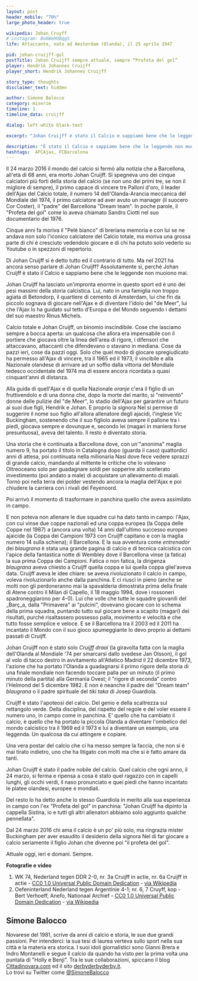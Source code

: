 ```yaml
---
layout: post
header_mobile: "70%"
large_photo_header: true

wikipedia: Johan_Cruyff
# instagram: Bo6WeHOBqg5
life: Attaccante, nato ad Amsterdam (Olanda), il 25 aprile 1947

pid: johan-cruijff-gol
postTitle: Johan Cruijff sempre attuale, sempre “Profeta del gol”
player: Hendrik Johannes Cruijff
player_short: Hendrik Johannes Cruijff

story_type: thoughts
disclaimer_text: hidden

author: Simone Balocco
category: miserie
timeline: 1
timeline_data: cruijff

dialog: left white black-text

excerpt: "Johan Cruijff è stato il Calcio e sappiamo bene che le leggende non muoiono mai..."

description: "È stato il Calcio e sappiamo bene che le leggende non muoiono mai."
hashtags:  AFCAjax, FCBarcelona
---
```

Il 24 marzo 2016 il mondo del calcio si fermò alla notizia che a Barcellona, all&#39;età di 68 anni, era morto Johan Cruijff. Si spegneva uno dei cinque calciatori più forti della storia del calcio (se non uno dei primi tre, se non il migliore di sempre), il primo capace di vincere tre Palloni d&#39;oro, il leader dell&#39;Ajax del Calcio totale, il numero 14 dell&#39;Olanda-Arancia meccanica del Mondiale del 1974, il primo calciatore ad aver avuto un manager (il suocero Cor Coster), il &quot;padre&quot; del Barcellona &quot;Dream team&quot;. In poche parole, il &quot;Profeta del gol&quot; come lo aveva chiamato Sandro Ciotti nel suo documentario del 1976.

Cinque anni fa moriva il &quot;Pelé bianco&quot; di breriana memoria e con lui se ne andava non solo l&#39;iconico calciatore del Calcio totale, ma moriva una grossa parte di chi è cresciuto vedendolo giocare e di chi ha potuto solo vederlo su Youtube o in spezzoni di repertorio.

Di Johan Cruijff si è detto tutto ed il contrario di tutto. Ma nel 2021 ha ancora senso parlare di Johan Cruijff? Assolutamente sì, perché Johan Cruijff è stato il Calcio e sappiamo bene che le leggende non muoiono mai.

Johan Cruijff ha lasciato un&#39;impronta enorme in questo sport ed è uno dei pesi massimi della storia calcistica. Lui, nato in una famiglia non troppo agiata di Betondorp, il quartiere di cemento di Amsterdam, lui che fin da piccolo sognava di giocare nell&#39;Ajax e di diventare l&#39;idolo del &quot;de Meer&quot;, lui che l&#39;Ajax lo ha guidato sul tetto d&#39;Europa e del Mondo seguendo i dettami del suo maestro Rinus Michels.

Calcio totale e Johan Cruijff, un binomio inscindibile. Cose che lasciamo sempre a bocca aperta: un qualcosa che allora era impensabile con il portiere che giocava oltre la linea dell&#39;area di rigore, i difensori che attaccavano, attaccanti che difendevano o stavano in mediana. Cose da pazzi ieri, cose da pazzi oggi. Solo che quel modo di giocare spregiudicato ha permesso all&#39;Ajax di vincere, tra il 1965 ed il 1973, il vincibile e alla Nazionale olandese di arrivare ad un soffio dalla vittoria del Mondiale tedesco occidentale del 1974 ma di essere ancora ricordata a quasi cinquant&#39;anni di distanza.

Alla guida di quell&#39;Ajax e di quella Nazionale _oranje_ c&#39;era il figlio di un fruttivendolo e di una donna che, dopo la morte del marito, si &quot;reinventò&quot; donne delle pulizie del &quot;de Meer&quot;, lo stadio dell&#39;Ajax per garantire un futuro ai suoi due figli, Hendrik e Johan. E proprio la signora Nel si permise di suggerire il nome suo figlio all&#39;allora allenatore degli ajacidi, l&#39;inglese Vic Buckingham, sostenendo che il suo figliolo aveva sempre il pallone tra i piedi, giocava sempre e dovunque e, secondo lei (magari in maniera forse presuntuosa), aveva del talento. Il resto è diventato storia.

Una storia che è continuata a Barcellona dove, con un&#39;&quot;anonima&quot; maglia numero 9, ha portato il titolo in Catalogna dopo (guarda il caso) quattordici anni di attesa, poi continuata nella milionaria Nasl dove fece vedere sprazzi di grande calcio, mandando al mittente le critiche che lo volevano Oltreoceano solo per guadagnare soldi per sopperire allo scellerato investimento (poi andato a male) di acquistare un allevamento di maiali. Tornò poi nella terra dei polder vestendo ancora la maglia dell&#39;Ajax e poi chiudere la carriera con i rivali del Feyenoord.

Poi arrivò il momento di trasformare in panchina quello che aveva assimilato in campo.

E non poteva non allenare le due squadre cui ha dato tanto in campo: l&#39;Ajax, con cui vinse due coppe nazionali ed una coppa europea (la Coppa delle Coppe nel 1987) a (ancora una volta) 14 anni dall&#39;ultimo successo europeo ajaicide (la Coppa dei Campioni 1973 con Cruijff capitano e con la maglia numero 14 sulla schiena); il Barcellona. E la sua avventura come _entrenador_ dei _blaugrana_ è stata una grande pagina di calcio e di tecnica calcistica con l&#39;apice della fantastica notte di Wembley dove il Barcellona vinse (a fatica) la sua prima Coppa dei Campioni. Fatica o non fatica, la dirigenza _blaugrana_ aveva chiesto a Cruijff quella coppa e lui quella coppa gliel&#39;aveva data. Cruijff aveva le idee chiare: se aveva rivoluzionato il calcio in campo, voleva rivoluzionarlo anche dalla panchina. E ci riuscì in pieno (anche se molti non gli perdoneranno mai la spavalderia dimostrata prima della finale di Atene contro il Milan di Capello, il 18 maggio 1994, dove i rossoneri spadroneggiarono per 4-0). Lui che volle che tutte le squadre giovanili del _Barç_a, dalla &quot;Primavera&quot; ai &quot;pulcini&quot;, dovevano giocare con lo schema della prima squadra, puntando tutto sul giocare bene a scapito (magari) dei risultati, purché risaltassero possesso palla, movimento e velocità e che tutto fosse semplice e veloce. E se il Barcellona tra il 2003 ed il 2011 ha incantato il Mondo con il suo gioco spumeggiante lo devo proprio ai dettami passati di Cruijff.

Johan Cruijff non è stato solo _Cruijff draai_ (la giravolta fatta con la maglia dell&#39;Olanda al Mondiale &#39;74 per smarcarsi dallo svedese Jan Olsson), il gol al volo di tacco destro in avvitamento all&#39;Atletico Madrid il 22 dicembre 1973, l&#39;azione che ha portato l&#39;Olanda a guadagnarsi il primo rigore della storia di una finale mondiale non facendo toccare palla per un minuto (il primo minuto della partita) alla Germania Ovest; il &quot;rigore di seconda&quot; contro l&#39;Helmond del 5 dicembre 1982. E non è neanche il padre del &quot;Dream team&quot; _blaugrana_ o il padre spirituale del _tiki taka_ di Josep Guardiola.

Cruijff è stato l&#39;apoteosi del calcio. Del genio e della scaltrezza sul rettangolo verde. Della disciplina, del rispetto del regole e del voler essere il numero uno, in campo come in panchina. E&#39; quello che ha cambiato il calcio, è quello che ha portato la piccola Olanda a diventare l&#39;ombelico del mondo calcistico tra il 1969 ed il 1973 e lui a diventare un esempio, una leggenda. Un qualcosa da cui attingere e copiare.

Una vera postar del calcio che ci ha messo sempre la faccia, che non si è mai tirato indietro, uno che ha litigato con molti ma che si è fatto amare da tanti.

Johan Cruijff è stato il padre nobile del calcio. Quel calcio che ogni anno, il 24 marzo, si ferma e ripensa a cosa è stato quel ragazzo con in capelli lunghi, gli occhi verdi, il naso pronunciato e quei piedi che hanno incantato le platee olandesi, europee e mondiali.

Del resto lo ha detto anche lo stesso Guardiola in merito alla sua esperienza in campo con l&#39;ex &quot;Profeta del gol&quot; in panchina: &quot;Johan Cruijff ha dipinto la cappella Sistina, io e tutti gli altri allenatori abbiamo solo aggiunto qualche pennellata&quot;.

Dal 24 marzo 2016 chi ama il calcio è un po&#39; più solo, ma ringrazia mister Buckingham per aver esaudito il desiderio della signora Nel di far giocare a calcio seriamente il figlio Johan che divenne poi &quot;il profeta del gol&quot;.

Attuale oggi, ieri e domani. Sempre.

<div class="post-disclaimer">
  <b>Fotografie e video</b>
  <ol>
    <li>WK 74, Nederland tegen DDR 2-0, nr. 3a Cruijff in actie, nr. 6a Cruijff in actie - <a href="https://creativecommons.org/publicdomain/zero/1.0/deed.en" target="_blank">CC0 1.0 Universal Public Domain Dedication</a> - <a href="https://commons.wikimedia.org/wiki/File:WK_74,_Nederland_tegen_DDR_2-0,_nr_3a_Cruijff_in_actie,_nr_6a_Cruijff_in_actie,_Bestanddeelnr_927-2933.jpg" target="_blank">via Wikipedia</a></li>
    <li>Oefeninterland Nederland tegen Argentinie 4-1; nr. 6, 7 Cruyff, kop - Bert Verhoeff, Anefo, Nationaal Archief - <a href="https://creativecommons.org/publicdomain/zero/1.0/deed.en" target="_blank">CC0 1.0 Universal Public Domain Dedication</a> - <a href="https://commons.wikimedia.org/wiki/File:Oefeninterland_Nederland_tegen_Argentini%C3%AB_4-1;_nr._6,_7_Cruyff,_kop.jpg" target="_blank">via Wikipedia</a></li>
  </ol>
</div>

<div class="author-bio">
<h2>Simone Balocco</h2>
<p>Novarese del 1981, scrive da anni di calcio e storia, le sue due grandi passioni. Per intenderci: la sua tesi di laurea verteva sullo sport nella sua città e la materia era storica. I suoi idoli giornalistici sono Gianni Brera e Indro Montanelli e segue il calcio da quando ha visto per la prima volta una puntata di "Holly e Benji". Tra le sue collaborazioni, spiccano il blog <a href="http://www.cittadinovara.com" target="http://www.cittadinovara.com" target="_blank">Cittadinovara.com</a> ed il sito <a href="https://www.derbyderbyderby.it" target="_blank">derbyderbyderby.it</a>.<br/>Lo trovi su Twitter come <a href="http://twitter.com/simonebalocco" class="text-danger" title="Simone Balocco su Twitter" target="_blank">@SimoneBalocco</a></p>
</div>

<script>
var cruijff=[
                {
                    type:"birth",
                    category:"event",
                    timestamps:[new Date(1947,4-1,25)],
                    text:{
                        body:"Hendrik Johannes Cruijff nasce ad Amsterdam (Paesi Bassi) il 25 aprile 1947",
                        link:null
                    }
                },
                {
                    type:"birth",
                    category:"event",
                    timestamps:[new Date(2016,3-1,24)],
                    text:{
                        body:"Ci lascia a 68 anni a Barcellona (Spagna), il 24 marzo 2016",
                        link:null
                    }
                },
                {
                    type:"club",
                    category:"range",
                    timestamps:[1959,1964],
                    team:"Ajax",
                    text:{
                        body:"Entrò a far parte del settore giovanile dell'Ajax nel giorno del suo decimo compleanno. Il giovane Cruijff segnò 74 reti nel suo primo campionato ufficiale a livello giovanile.",
                        link:null
                    }
                },
                {
                    type:"club",
                    category:"range",
                    timestamps:[1964,1973],
                    team:"Ajax",
                    text:{
                        body:" Vic Buckingham lo fa esordire a 17 anni: debutta in prima squadra il 15 novembre 1964 in Groningen-Ajax (1-3); la settimana successiva realizza poi il suo primo gol, nel 5-0 interno contro il PSV. Diviene uno dei titolari inamovibili dei Lancieri. Tra il 1965 e il 1973 la squadra olandese fa suoi complessivamente sei campionati, tre Coppe dei Campioni, una Coppa Intercontinentale e la neonata Supercoppa UEFA. Gioca 239 partite e segna 190 reti.",
                        link:null
                    }
                },
                {
                    type:"club",
                    category:"range",
                    timestamps:[1973,1978],
                    team:"Barcelona",
                    text:{
                        body:"Il Barcellona non vinceva la Liga da quattordici anni. Il 22 dicembre 1973 segnò una rete memorabile – una rovesciata di tacco – nella vittoria per 2–1 contro l'Atlético Madrid, gol che gli fruttò il soprannome di "Olandese volante". Il 16 febbraio 1974 gli azulgrana batterono nel clásico il Real Madrid al Bernabéu con un netto 5-0: la stagione 1973-1974 si chiuse per i catalani con la vittoria della Liga e con 16 reti per l'olandese. Con i blaugrana gioca 143 partite condite da 48 gol.",
                        link:null
                    }
                },
                {
                    type:"club",
                    category:"range",
                    timestamps:[1979,1980],
                    team:"L.A. Aztecs",
                    text:{
                        body:"Come altri grandi campioni della sua generazione, alla fine degli anni Settanta Cruijff si trasferisce nella lega nordamericana, con la maglia dei L.A. Aztecs, scende in campo 27 volte segnando 14 gol.",
                        link:null
                    }
                },
                A sollecitarlo al ritorno all'attività fu il suo manager nonché suocero Cor Coster. Cruijff decise così di andare a giocare nella NASL, dapprima con i N.Y. Cosmos, esperienza che terminò dopo due sole amichevoli disputate, e in seguito con i L.A. Aztecs; l'anno successivo difese invece i colori dei Washington Diplomats. Dopo due stagioni tornò quindi in Europa per vestire la maglia del Levante, società della seconda divisione spagnola, con cui disputò in tutto dieci partite.
                {
                    type:"club",
                    category:"range",
                    timestamps:[1980,1981],
                    team:"Washington Diplomats",
                    text:{
                        body:"Nel 1980 si trasferisce ai Washington Diplomats. Gioca 27 partite condite da 10 gol. Dopo due stagioni torna in Europa per vestire la maglia del Levante, società della seconda divisione spagnola, con cui disputa in tutto dieci partite. Ritorna ai Washington Diplomats dove chiude la sua carriera americana con 2 gol durante 5 presenze.",
                        link:null
                    }
                },
                {
                    type:"club",
                    category:"range",
                    timestamps:[1981,1983],
                    team:"Ajax",
                    text:{
                        body:"Il 6 dicembre 1981 torna a vestire la maglia dell'Ajax che, al De Meer, batté 4-1 l'Haarlem; nella stessa partita realizzò un gol. Assieme ai giovani Frank Rijkaard e Marco van Basten disputa altre due stagioni in biancorosso, vincendo due campionati e una coppa. Segna 14 reti durante 36 partite.",
                        link:null
                    }
                },
                {
                    type:"club",
                    category:"range",
                    timestamps:[1983,1984],
                    team:"Feyenoord",
                    text:{
                        body:"Nell'estate del 1983 passa ai rivali del Feyenoord: la stagione 1983-1984, dove gioca a fianco di Ruud Gullit in un inedito ruolo di libero, sfocia in un double formato dalla vittoria del campionato, il nono, e della Coppa d'Olanda. Con la squadra di Rotterdam gioca 33 parite segnando 11 reti.",
                        link:null
                    }
                },
                {
                    type:"national",
                    timestamps:[1966,1977],
                    team:"Olanda",
                    apps:48,
                    goals:33
                },
                {
                    type:"cup",
                    category:"event",
                    timestamps:[new Date(1974,7-1,10),new Date(1974,7-1,25)],
                    cup:"Germania Ovest 1974",
                    text:{
                        body:"<b>Il Mondiale dell'Arancia Meccanica</b><br/>Il titolo fu vinto dai padroni di casa della Germania Ovest che sconfissero per 2-1 dopo una combattuta e incerta finale i Paesi Bassi, fino a quel momento protagonista del torneo e artefice di un gioco brillante e offensivo che aveva favorevolmente impressionato per la sua novità ed efficacia gli osservatori e i critici sportivi.",
                        link:""
                    }
                },
                {
                    type:"cup",
                    category:"event",
                    timestamps:[new Date(1976,7-1,10),new Date(1976,7-1,25)],
                    cup:"Jugoslavia 1976",
                    text:{
                        body:"<b>Campionato europeo di calcio 1976</b><br/>Cruijff raggiunge il terzo posto dell'europeo di Jugoslavia 1976 con la nazionale dei Paesi Bassi. Il torneo fu vinto dalla Cecoslovacchia, che sconfisse in finale la Germania Ovest ai calci di rigore. La realizzazione decisiva fu quella di Antonín Panenka che segnò l'ultimo tiro dal dischetto inventando per la prima volta un colpo a cucchiaio.",
                        link:""
                    }
                },
                {
                    type:"cup",
                    category:"event",
                    timestamps:[new Date(1970,8-1,10),new Date(1970,8-1,25)],
                    cup:"Coppa dei Campioni",
                    text:{
                        body:"La Coppa dei Campioni 1970/71, sedicesima edizione del torneo, viene vinta dall'Ajax per la prima volta, che sconfigge in finale il Panathīnaïkos per 2-0.",
                        link:""
                    }
                },
                {
                    type:"cup",
                    category:"event",
                    timestamps:[new Date(1971,8-1,10),new Date(1971,8-1,25)],
                    cup:"Coppa dei Campioni",
                    text:{
                        body:"La Coppa dei Campioni 1971/72, viene vinta dall'Ajax, che sconfigge in finale l'Internazionale con la doppietta di Cruijff (finale 2-0). Per i lancieri si trattò del secondo di tre trionfi consecutivi nella manifestazione.",
                        link:""
                    }
                },
                {
                    type:"cup",
                    category:"event",
                    timestamps:[new Date(1972,8-1,10),new Date(1972,8-1,25)],
                    cup:"Coppa dei Campioni",
                    text:{
                        body:"La Coppa dei Campioni 1972-1973, viene vinto ancora dall'Ajax, che sconfigge in finale la Juventus, con il risultato di 1-0 a Belgrado. Con questo terzo successo consecutivo la formazione di Amsterdam ottenne il diritto di tenersi la coppa. Ne fu fabbricata, così, una nuova per la stagione successiva.",
                        link:""
                    }
                },
                {
                    type:"trainer",
                    category:"range",
                    timestamps:[1985,1988],
                    team:"Ajax",
                    text:{
                        body:"Duecento giorni dopo il suo ritiro dall'attività agonistica, il 6 giugno 1985 Cruijff venne richiamato dall'Ajax per sostituire Aad de Mos nel ruolo di tecnico. Sulla panchina dei lancieri vinse due Coppe d'Olanda consecutive, nel 1986 e nel 1987, nonché la Coppa delle Coppe conquistata ad Atene il 13 maggio 1987, contro i tedeschi orientali della Lokomotive Lipsia, grazie a un 1-0 firmato da Marco van Basten."
                    }
                },
                {
                    type:"trainer",
                    category:"range",
                    timestamps:[1988,1996],
                    team:"Barcelona",
                    text:{
                        body:"Cruijff lasciò l'Ajax per sedere dal 5 maggio 1988 sulla panchina del Barcellona. Sotto gli anni della sua gestione i catalani vinsero per 4 volte consecutive la Liga, una Coppa del Re, una Coppa delle Coppe e la prima Coppa dei Campioni, battendo per 1-0 a Wembley la Sampdoria. Lasciò il club blaugrana il 18 maggio 1996."
                    }
                },
                {
                    type:"cup",
                    category:"event",
                    timestamps:[new Date(1992,5-1,20),new Date(1992,5-1,21)],
                    cup:"Coppa dei Campioni",
                    text:{
                        body:"La Coppa dei Campioni 1991-1992 fu vinta dal Barcellona, che sconfisse in finale la Sampdoria per 1-0. Per il Barcellona fu il primo trionfo in questa competizione.",
                        link:""
                    }
                }
            ];
</script>
